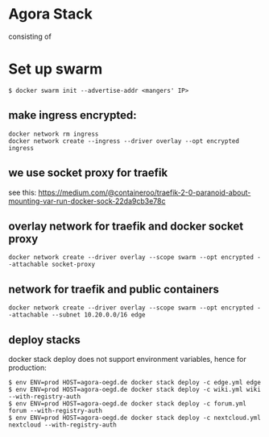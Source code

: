 # Agora Stack

consisting of 

# Set up swarm

```
$ docker swarm init --advertise-addr <mangers' IP>

```

## make ingress encrypted:

```
docker network rm ingress
docker network create --ingress --driver overlay --opt encrypted ingress 
```

## we use socket proxy for traefik 
see this: https://medium.com/@containeroo/traefik-2-0-paranoid-about-mounting-var-run-docker-sock-22da9cb3e78c


## overlay network for traefik and docker socket proxy
```
docker network create --driver overlay --scope swarm --opt encrypted --attachable socket-proxy
```


## network for traefik and public containers
```
docker network create --driver overlay --scope swarm --opt encrypted --attachable --subnet 10.20.0.0/16 edge
```

## deploy stacks

docker stack deploy does not support environment variables, hence for production:

```
$ env ENV=prod HOST=agora-oegd.de docker stack deploy -c edge.yml edge 
$ env ENV=prod HOST=agora-oegd.de docker stack deploy -c wiki.yml wiki --with-registry-auth
$ env ENV=prod HOST=agora-oegd.de docker stack deploy -c forum.yml forum --with-registry-auth
$ env ENV=prod HOST=agora-oegd.de docker stack deploy -c nextcloud.yml nextcloud --with-registry-auth
```
